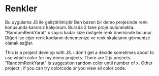 # Renkler

Bu uygulama JS ile geliştirilmişitir
Ben bazen bir demo projesinde renk konusunda kararsız kalıyorum. Burada 2 tane proje bulunmakta. "RandomRenkYarat" x sayısı kadar size rastgele renk önerisinde bulunur. Diğeri ise eğer renk kodlarını denemenize ve renk skalalarını görmenize olanak sağlar. 


This is a project develop with JS. 
ı don't get a decide sometimes about to use which color for my demo projects.
There are 2 js projects. "RandomRenkYarat" is suggestion random color until number of x. Other project ; if you can try colorcode or you view all color code.